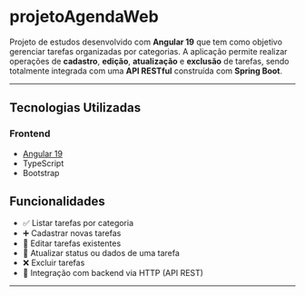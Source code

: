# projetoAgendaWeb

Projeto de estudos desenvolvido com **Angular 19** que tem como objetivo gerenciar tarefas organizadas por categorias. A aplicação permite realizar operações de **cadastro**, **edição**, **atualização** e **exclusão** de tarefas, sendo totalmente integrada com uma **API RESTful** construída com **Spring Boot**.

---

## Tecnologias Utilizadas

### Frontend
- [Angular 19](https://angular.io/)
- TypeScript
- Bootstrap

## Funcionalidades

- ✅ Listar tarefas por categoria
- ➕ Cadastrar novas tarefas
- 📝 Editar tarefas existentes
- 🔄 Atualizar status ou dados de uma tarefa
- ❌ Excluir tarefas
- 📡 Integração com backend via HTTP (API REST)

---